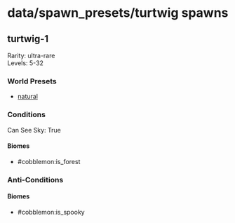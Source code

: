 # data/spawn_presets/turtwig spawns  
  
## turtwig-1  
Rarity: ultra-rare  
Levels: 5-32  
  
### World Presets  
* [natural](/data/spawn_data/natural.md)  
  
### Conditions  
Can See Sky: True  
  
#### Biomes  
  * #cobblemon:is_forest
  
  
### Anti-Conditions  
  
#### Biomes  
  * #cobblemon:is_spooky
  
